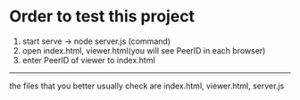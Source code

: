 # Order to test this project
1. start serve -> node server.js (command)
2. open index.html, viewer.html(you will see PeerID in each browser)
3. enter PeerID of viewer to index.html

---
the files that you better usually check are index.html, viewer.html, server.js





